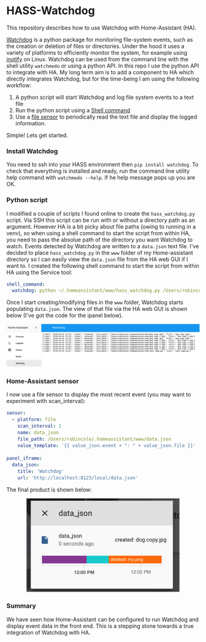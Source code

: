 # HASS-Watchdog
This repository describes how to use Watchdog with Home-Assistant (HA).

[Watchdog](https://github.com/gorakhargosh/watchdog) is a python package for monitoring file-system events, such as the creation or deletion of files or directories. Under the hood it uses a variety of platforms to efficiently monitor the system, for example using [inotify](https://en.wikipedia.org/wiki/Inotify) on Linux. Watchdog can be used from the command line with the shell utility `watchmedo` or using a python API. In this repo I use the python API to integrate with HA. My long term aim is to add a component to HA which directly integrates Watchdog, but for the time-being I am using the following workflow:

1. A python script will start Watchdog and log file system events to a text file
2. Run the python script using a [Shell command](https://home-assistant.io/components/shell_command/)
2. Use a [file sensor](https://home-assistant.io/components/sensor.file/) to periodically read the text file and display the logged information.

Simple! Lets get started.

### Install Watchdog
You need to ssh into your HASS environment then `pip install watchdog`. To check that everything is installed and ready, run the command line utility help command with `watchmedo --help`. If he help message pops up you are OK.

### Python script
I modified a couple of scripts I found online to create the `hass_watchdog.py` script. Via SSH this script can be run with or without a directory path as an argument. However HA is a bit picky about file paths (owing to running in a venv), so when using a shell command to start the script from within HA, you need to pass the absolue path of the directory you want Watchdog to watch. Events detected by Watchdog are written to a `data.json` text file. I've decided to place `hass_watchdog.py` in the `www` folder of my Home-assistant directory so I can easily view the `data.json` file from the HA web GUI if I want to. I created the following shell command to start the script from within HA using the Service tool:

```yaml
shell_command:
  watchdog: python ~/.homeassistant/www/hass_watchdog.py /Users/robincole/.homeassistant/www
```

Once I start creating/modifying files in the `www` folder, Watchdog starts populating `data.json`. The view of that file via the HA web GUI is shown below (I've got the code for the ipanel below).

<p align="center">
<img src="https://github.com/robmarkcole/HASS-Watchdog/blob/master/images/data_json.png" width="900">
</p>

### Home-Assistant sensor
I now use a file sensor to display the most recent event (you may want to experiment with scan_interval):
```yaml
sensor:
  - platform: file
    scan_interval: 1
    name: data_json
    file_path: /Users/robincole/.homeassistant/www/data.json
    value_template: '{{ value_json.event + ": " + value_json.file }}'

panel_iframe:
  data_json:
    title: 'Watchdog'
    url: 'http://localhost:8123/local/data.json'
```

The final product is shown below:

<p align="center">
<img src="https://github.com/robmarkcole/HASS-Watchdog/blob/master/images/HA_sensor.png" width="400">
</p>


### Summary
We have seen how Home-Assistant can be configured to run Watchdog and display event data in the front end. This is a stepping stone towards a true integration of Watchdog with HA.
